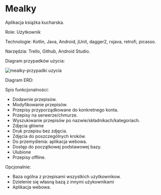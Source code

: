 # Mealky

Aplikacja książka kucharska.

Role:
Użytkownik

Technologie:
Kotlin, Java, Android, jUnit, dagger2, rxjava, retrofi, picasso.

Narzędzia:
Trello, Github, Android Studio.

Diagram przypadków użycia:

![mealky-przypadki uzycia](https://user-images.githubusercontent.com/43780500/46571210-3277ce80-c971-11e8-9549-5a21f68a5cab.jpg)

Diagram ERD:

Spis funkcjonalności:
- Dodawnie przepisów.
- Modyfikowanie przepisów.
- Przepisy przyporządkowane do konkretnego konta.
- Przepisy na serwerze/chmurze.
- Wyszukiwanie przepisów po nazwie/składnikach/kategoriach.
- Zdjęcia główne
- Druk przepisu bez zdjęcia. 
- Zdjęcia do poszczególnych kroków.
- Do przemyślenia: aplikacja webowa.
- Dostęp do początkowej podstawowej bazy. 
- Ulubione
- Przepisy offline.

Opcjonalnie:
- Baza ogólna z przepisami wszystkich uzytkownikow.
- Dzielenie się własną bazą z innymi użykownikami
- Aplikacja webowa.
